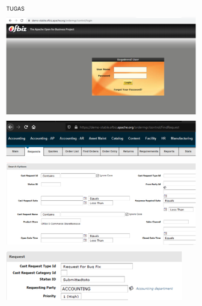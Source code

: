 TUGAS 

![alt text](https://github.com/trimariaas27/tekn-cloud-computing/blob/master/minggu-05/t1.PNG "u")

![alt text](https://github.com/trimariaas27/tekn-cloud-computing/blob/master/minggu-05/t2.PNG "u")

![alt text](https://github.com/trimariaas27/tekn-cloud-computing/blob/master/minggu-05/t3.PNG "u")

![alt text](https://github.com/trimariaas27/tekn-cloud-computing/blob/master/minggu-05/t4.PNG "u")
